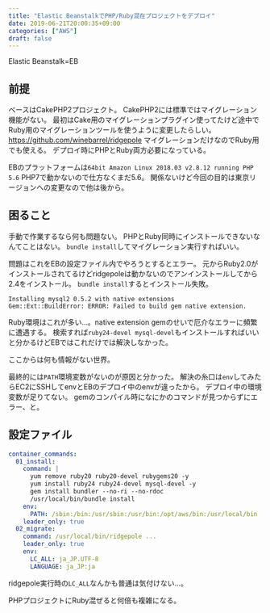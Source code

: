```yaml
---
title: "Elastic BeanstalkでPHP/Ruby混在プロジェクトをデプロイ"
date: 2019-06-21T20:00:35+09:00
categories: ["AWS"]
draft: false
---
```


Elastic Beanstalk=EB

## 前提
ベースはCakePHP2プロジェクト。
CakePHP2には標準ではマイグレーション機能がない。
最初はCake用のマイグレーションプラグイン使ってたけど途中でRuby用のマイグレーションツールを使うように変更したらしい。
https://github.com/winebarrel/ridgepole
マイグレーションだけなのでRuby用でも使える。
デプロイ時にPHPとRuby両方必要になっている。

EBのプラットフォームは`64bit Amazon Linux 2018.03 v2.8.12 running PHP 5.6`
PHP7で動かないので仕方なくまだ5.6。
関係ないけど今回の目的は東京リージョンへの変更なので他は後から。

## 困ること
手動で作業するなら何も問題ない。
PHPとRuby同時にインストールできないなんてことはない。
`bundle install`してマイグレーション実行すればいい。

問題はこれをEBの設定ファイル内でやろうとするとエラー。
元からRuby2.0がインストールされてるけどridgepoleは動かないのでアンインストールしてから2.4をインストール。
`bundle install`するとインストール失敗。

```
Installing mysql2 0.5.2 with native extensions
Gem::Ext::BuildError: ERROR: Failed to build gem native extension.
```

Ruby環境はこれが多い…。native extension gemのせいで厄介なエラーに頻繁に遭遇する。
検索すれば`ruby24-devel mysql-devel`もインストールすればいいと分かるけどEBではこれだけでは解決しなかった。

ここからは何も情報がない世界。

最終的には`PATH`環境変数がないのが原因と分かった。
解決の糸口は`env`してみたらEC2にSSHしてenvとEBのデプロイ中のenvが違ったから。
デプロイ中の環境変数が足りてない。
gemのコンパイル時になにかのコマンドが見つからずにエラー、と。

## 設定ファイル

```yaml
container_commands:
  01_install:
    command: |
      yum remove ruby20 ruby20-devel rubygems20 -y
      yum install ruby24 ruby24-devel mysql-devel -y
      gem install bundler --no-ri --no-rdoc
      /usr/local/bin/bundle install
    env:
      PATH: /sbin:/bin:/usr/sbin:/usr/bin:/opt/aws/bin:/usr/local/bin
    leader_only: true
  02_migrate:
    command: /usr/local/bin/ridgepole ...
    leader_only: true
    env:
      LC_ALL: ja_JP.UTF-8
      LANGUAGE: ja_JP:ja
```

ridgepole実行時の`LC_ALL`なんかも普通は気付けない…。

PHPプロジェクトにRuby混ぜると何倍も複雑になる。